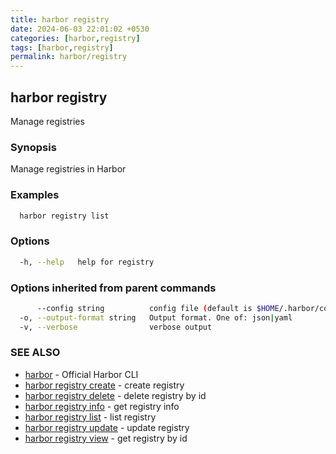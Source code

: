 ```yaml
---
title: harbor registry
date: 2024-06-03 22:01:02 +0530
categories: [harbor,registry]
tags: [harbor,registry]
permalink: harbor/registry
---
```

## harbor registry

Manage registries

### Synopsis

Manage registries in Harbor

### Examples

```bash
  harbor registry list
```

### Options

```bash
  -h, --help   help for registry
```

### Options inherited from parent commands

```bash
      --config string          config file (default is $HOME/.harbor/config.yaml) (default "/home/user/.harbor/config.yaml")
  -o, --output-format string   Output format. One of: json|yaml
  -v, --verbose                verbose output
```

### SEE ALSO

* [harbor]()	 - Official Harbor CLI
* [harbor registry create](harbor)	 - create registry
* [harbor registry delete](harbor)	 - delete registry by id
* [harbor registry info](harbor)	 - get registry info
* [harbor registry list](harbor)	 - list registry
* [harbor registry update](harbor)	 - update registry
* [harbor registry view](harbor)	 - get registry by id

